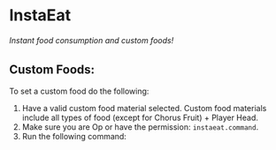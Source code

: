 # InstaEat
###### Instant food consumption and custom foods!

## **Custom Foods:**
To set a custom food do the following:
1. Have a valid custom food material selected. Custom food materials include all types of food (except for Chorus Fruit) + Player Head.
2. Make sure you are Op or have the permission: `instaeat.command`.
3. Run the following command: 
